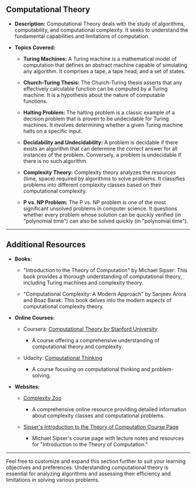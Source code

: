 ## Computational Theory

- **Description:**
  Computational Theory deals with the study of algorithms, computability, and computational complexity. It seeks to understand the fundamental capabilities and limitations of computation.

- **Topics Covered:**

  - **Turing Machines:**
    A Turing machine is a mathematical model of computation that defines an abstract machine capable of simulating any algorithm. It comprises a tape, a tape head, and a set of states.

  - **Church-Turing Thesis:**
    The Church-Turing thesis asserts that any effectively calculable function can be computed by a Turing machine. It is a hypothesis about the nature of computable functions.

  - **Halting Problem:**
    The halting problem is a classic example of a decision problem that is proven to be undecidable for Turing machines. It involves determining whether a given Turing machine halts on a specific input.

  - **Decidability and Undecidability:**
    A problem is decidable if there exists an algorithm that can determine the correct answer for all instances of the problem. Conversely, a problem is undecidable if there is no such algorithm.

  - **Complexity Theory:**
    Complexity theory analyzes the resources (time, space) required by algorithms to solve problems. It classifies problems into different complexity classes based on their computational complexity.

  - **P vs. NP Problem:**
    The P vs. NP problem is one of the most significant unsolved problems in computer science. It questions whether every problem whose solution can be quickly verified (in "polynomial time") can also be solved quickly (in "polynomial time").

---

## Additional Resources

- **Books:**

  - "Introduction to the Theory of Computation" by Michael Sipser:
    This book provides a thorough understanding of computational theory, including Turing machines and complexity theory.

  - "Computational Complexity: A Modern Approach" by Sanjeev Arora and Boaz Barak:
    This book delves into the modern aspects of computational complexity theory.

- **Online Courses:**

  - Coursera: [Computational Theory by Stanford University](https://www.coursera.org/learn/automata)
    - A course offering a comprehensive understanding of computational theory and complexity.

  - Udacity: [Computational Thinking](https://www.udacity.com/course/computational-thinking--ud099)
    - A course focusing on computational thinking and problem-solving.

- **Websites:**

  - [Complexity Zoo](https://complexityzoo.uwaterloo.ca/)
    - A comprehensive online resource providing detailed information about complexity classes and computational problems.

  - [Sipser's Introduction to the Theory of Computation Course Page](http://math.mit.edu/~sipser/18.401/)
    - Michael Sipser's course page with lecture notes and resources for "Introduction to the Theory of Computation."

---

Feel free to customize and expand this section further to suit your learning objectives and preferences. Understanding computational theory is essential for analyzing algorithms and assessing their efficiency and limitations in solving various problems.
